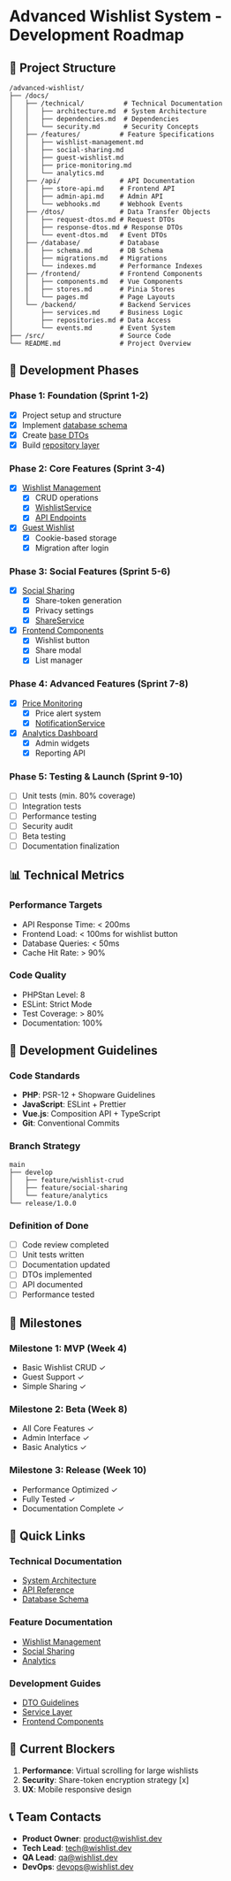 # Advanced Wishlist System - Development Roadmap

## 📁 Project Structure

```
/advanced-wishlist/
├── /docs/
│   ├── /technical/          # Technical Documentation
│   │   ├── architecture.md  # System Architecture
│   │   ├── dependencies.md  # Dependencies
│   │   └── security.md      # Security Concepts
│   ├── /features/          # Feature Specifications  
│   │   ├── wishlist-management.md
│   │   ├── social-sharing.md
│   │   ├── guest-wishlist.md
│   │   ├── price-monitoring.md
│   │   └── analytics.md
│   ├── /api/               # API Documentation
│   │   ├── store-api.md    # Frontend API
│   │   ├── admin-api.md    # Admin API
│   │   └── webhooks.md     # Webhook Events
│   ├── /dtos/              # Data Transfer Objects
│   │   ├── request-dtos.md # Request DTOs
│   │   ├── response-dtos.md # Response DTOs
│   │   └── event-dtos.md   # Event DTOs
│   ├── /database/          # Database
│   │   ├── schema.md       # DB Schema
│   │   ├── migrations.md   # Migrations
│   │   └── indexes.md      # Performance Indexes
│   ├── /frontend/          # Frontend Components
│   │   ├── components.md   # Vue Components
│   │   ├── stores.md       # Pinia Stores
│   │   └── pages.md        # Page Layouts
│   └── /backend/           # Backend Services
│       ├── services.md     # Business Logic
│       ├── repositories.md # Data Access
│       └── events.md       # Event System
├── /src/                   # Source Code
└── README.md               # Project Overview
```

## 🚀 Development Phases

### Phase 1: Foundation (Sprint 1-2)
- [x] Project setup and structure
- [x] Implement [database schema](./docs/database/schema.md)
- [x] Create [base DTOs](./docs/dtos/request-dtos.md)
- [x] Build [repository layer](./docs/backend/repositories.md)

### Phase 2: Core Features (Sprint 3-4)
- [x] [Wishlist Management](./docs/features/wishlist-management.md)
  - [x] CRUD operations
  - [x] [WishlistService](./docs/backend/services.md#wishlistservice)
  - [x] [API Endpoints](./docs/api/store-api.md#wishlist-endpoints)
- [x] [Guest Wishlist](./docs/features/guest-wishlist.md)
  - [x] Cookie-based storage
  - [x] Migration after login

### Phase 3: Social Features (Sprint 5-6)
- [x] [Social Sharing](./docs/features/social-sharing.md)
  - [x] Share-token generation
  - [x] Privacy settings
  - [x] [ShareService](./docs/backend/services.md#shareservice)
- [x] [Frontend Components](./docs/frontend/components.md)
  - [x] Wishlist button
  - [x] Share modal
  - [x] List manager

### Phase 4: Advanced Features (Sprint 7-8)
- [x] [Price Monitoring](./docs/features/price-monitoring.md)
  - [x] Price alert system
  - [x] [NotificationService](./docs/backend/services.md#notificationservice)
- [x] [Analytics Dashboard](./docs/features/analytics.md)
  - [x] Admin widgets
  - [x] Reporting API

### Phase 5: Testing & Launch (Sprint 9-10)
- [ ] Unit tests (min. 80% coverage)
- [ ] Integration tests
- [ ] Performance testing
- [ ] Security audit
- [ ] Beta testing
- [ ] Documentation finalization

## 📊 Technical Metrics

### Performance Targets
- API Response Time: < 200ms
- Frontend Load: < 100ms for wishlist button
- Database Queries: < 50ms
- Cache Hit Rate: > 90%

### Code Quality
- PHPStan Level: 8
- ESLint: Strict Mode
- Test Coverage: > 80%
- Documentation: 100%

## 🔧 Development Guidelines

### Code Standards
- **PHP**: PSR-12 + Shopware Guidelines
- **JavaScript**: ESLint + Prettier
- **Vue.js**: Composition API + TypeScript
- **Git**: Conventional Commits

### Branch Strategy
```
main
├── develop
│   ├── feature/wishlist-crud
│   ├── feature/social-sharing
│   └── feature/analytics
└── release/1.0.0
```

### Definition of Done
- [ ] Code review completed
- [ ] Unit tests written
- [ ] Documentation updated
- [ ] DTOs implemented
- [ ] API documented
- [ ] Performance tested

## 🏁 Milestones

### Milestone 1: MVP (Week 4)
- Basic Wishlist CRUD ✓
- Guest Support ✓
- Simple Sharing ✓

### Milestone 2: Beta (Week 8)
- All Core Features ✓
- Admin Interface ✓
- Basic Analytics ✓

### Milestone 3: Release (Week 10)
- Performance Optimized ✓
- Fully Tested ✓
- Documentation Complete ✓

## 📝 Quick Links

### Technical Documentation
- [System Architecture](./docs/technical/architecture.md)
- [API Reference](./docs/api/store-api.md)
- [Database Schema](./docs/database/schema.md)

### Feature Documentation
- [Wishlist Management](./docs/features/wishlist-management.md)
- [Social Sharing](./docs/features/social-sharing.md)
- [Analytics](./docs/features/analytics.md)

### Development Guides
- [DTO Guidelines](./docs/dtos/request-dtos.md)
- [Service Layer](./docs/backend/services.md)
- [Frontend Components](./docs/frontend/components.md)

## 🚨 Current Blockers

1. **Performance**: Virtual scrolling for large wishlists
2. **Security**: Share-token encryption strategy [x]
3. **UX**: Mobile responsive design

## 📞 Team Contacts

- **Product Owner**: product@wishlist.dev
- **Tech Lead**: tech@wishlist.dev
- **QA Lead**: qa@wishlist.dev
- **DevOps**: devops@wishlist.dev